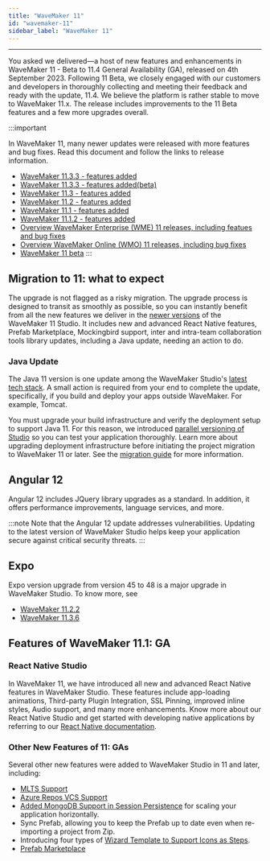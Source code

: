 ```yaml
---
title: "WaveMaker 11"
id: "wavemaker-11"
sidebar_label: "WaveMaker 11"
---
```

---

You asked we delivered—a host of new features and enhancements in WaveMaker 11 - Beta to 11.4 General Availability (GA), released on 4th September 2023. Following 11 Beta, we closely engaged with our customers and developers in thoroughly collecting and meeting their feedback and ready with the update, 11.4. We believe the platform is rather stable to move to WaveMaker 11.x. The release includes improvements to the 11 Beta features and a few more upgrades overall.

:::important

In WaveMaker 11, many newer updates were released with more features and bug fixes. Read this document and follow the links to release information.

- [WaveMaker 11.3.3 - features added](/learn/wavemaker-release-notes/v11-3-6)
- [WaveMaker 11.3.3 - features added(beta)](/learn/wavemaker-release-notes/v11-3-3)
- [WaveMaker 11.3 - features added](/learn/wavemaker-release-notes/v11-3-0)
- [WaveMaker 11.2 - features added](/learn/wavemaker-release-notes/v11-2-0)
- [WaveMaker 11.1 - features added](/learn/wavemaker-release-notes/v11-1-0) 
- [WaveMaker 11.1.2 - features added](/learn/wavemaker-release-notes/v11-1-2) 
- [Overview WaveMaker Enterprise (WME) 11 releases, including featues and bug fixes](/learn/enterprise-release-notes#wavemaker-enterprise-v11x) 
- [Overview WaveMaker Online (WMO) 11 releases, including bug fixes](/learn/wavemaker-release-notes#wavemaker-online-v11x)
- [WaveMaker 11 beta](/learn/app-development/wavemaker-overview/wavemaker-11-beta)
:::

## Migration to 11: what to expect

The upgrade is not flagged as a risky migration. The upgrade process is designed to transit as smoothly as possible, so you can instantly benefit from all the new features we deliver in the [newer versions](/learn/wavemaker-release-notes#wavemaker-online-v11x) of the WaveMaker 11 Studio. It includes new and advanced React Native features, Prefab Marketplace, Mockingbird support, inter and intra-team collaboration tools library updates, including a Java update, needing an action to do.

### Java Update

The Java 11 version is one update among the WaveMaker Studio's [latest tech stack](/learn/wavemaker-release-notes#technology-stack). A small action is required from your end to complete the update, specifically, if you build and deploy your apps outside WaveMaker. For example, Tomcat. 

You must upgrade your build infrastructure and verify the deployment setup to support Java 11. For this reason, we introduced [parallel versioning of Studio](/learn/app-development/wavemaker-overview/wavemaker-11-beta#multi-version-studio) so you can test your application thoroughly. Learn more about upgrading deployment infrastructure before initiating the project migration to WaveMaker 11 or later. See the [migration guide](/learn/how-tos/upgrade-guide-wavemaker-10-to-11) for more information.

## Angular 12

Angular 12 includes JQuery library upgrades as a standard. In addition, it offers performance improvements, language services, and more. 

:::note
Note that the Angular 12 update addresses vulnerabilities. Updating to the latest version of WaveMaker Studio helps keep your application secure against critical security threats. 
:::

## Expo

Expo version upgrade from version 45 to 48 is a major upgrade in WaveMaker Studio. To know more, see

- [WaveMaker 11.2.2](https://docs.wavemaker.com/learn/wavemaker-release-notes/v11-2-2)
- [WaveMaker 11.3.6](https://docs.wavemaker.com/learn/wavemaker-release-notes/v11-3-6)

## Features of WaveMaker 11.1: GA

### React Native Studio

In WaveMaker 11, we have introduced all new and advanced React Native features in WaveMaker Studio. These features include app-loading animations, Third-party Plugin Integration,  SSL Pinning, improved inline styles, Audio support, and many more enhancements. Know more about our React Native Studio and get started with developing native applications by referring to our [React Native documentation](/learn/react-native/react-native).

### Other New Features of 11: GAs

Several other new features were added to WaveMaker Studio in 11 and later, including: 

- [MLTS Support](/learn/how-tos/configure-mtls-in-wmapp)
- [Azure Repos VCS Support](/learn/how-tos/azure-repos-vcs)
- [Added MongoDB Support in Session Persistence](/learn/app-development/app-security/session-persistence#mongo-db) for scaling your application horizontally.
- Sync Prefab, allowing you to keep the Prefab up to date even when re-importing a project from Zip.
- Introducing four types of [Wizard Template to Support Icons as Steps](learn/how-tos/wizard-layout).
- [Prefab Marketplace](/learn/app-development/custom-widgets/enterprise-marketplace/)
